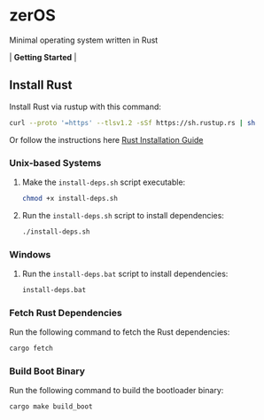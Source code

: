 # zerOS

Minimal operating system written in Rust

| **Getting Started** |

## Install Rust

Install Rust via rustup with this command:

```sh
curl --proto '=https' --tlsv1.2 -sSf https://sh.rustup.rs | sh
```

Or follow the instructions here [Rust Installation Guide](https://www.rust-lang.org/tools/install)

### Unix-based Systems

1. Make the `install-deps.sh` script executable:

   ```sh
   chmod +x install-deps.sh
   ```

2. Run the `install-deps.sh` script to install dependencies:

   ```sh
   ./install-deps.sh
   ```

### Windows

1. Run the `install-deps.bat` script to install dependencies:

   ```cmd
   install-deps.bat
   ```

### Fetch Rust Dependencies

Run the following command to fetch the Rust dependencies:

```sh
cargo fetch
```

### Build Boot Binary

Run the following command to build the bootloader binary:

```sh
cargo make build_boot
```
